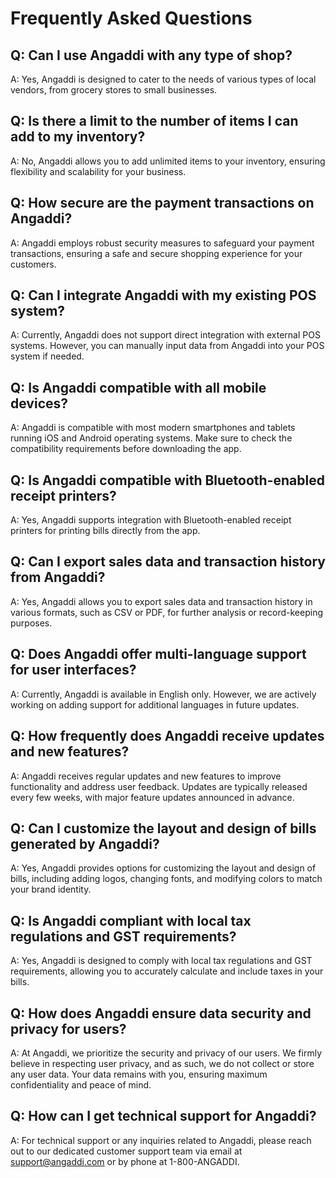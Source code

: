 # Frequently Asked Questions 

## Q: Can I use Angaddi with any type of shop?
A: Yes, Angaddi is designed to cater to the needs of various types of local vendors, from grocery stores to small businesses.

## Q: Is there a limit to the number of items I can add to my inventory?
A: No, Angaddi allows you to add unlimited items to your inventory, ensuring flexibility and scalability for your business.

## Q: How secure are the payment transactions on Angaddi?
A: Angaddi employs robust security measures to safeguard your payment transactions, ensuring a safe and secure shopping experience for your customers.

## Q: Can I integrate Angaddi with my existing POS system?
A: Currently, Angaddi does not support direct integration with external POS systems. However, you can manually input data from Angaddi into your POS system if needed.

## Q: Is Angaddi compatible with all mobile devices?
A: Angaddi is compatible with most modern smartphones and tablets running iOS and Android operating systems. Make sure to check the compatibility requirements before downloading the app.

## Q: Is Angaddi compatible with Bluetooth-enabled receipt printers?
A: Yes, Angaddi supports integration with Bluetooth-enabled receipt printers for printing bills directly from the app.

## Q: Can I export sales data and transaction history from Angaddi?
A: Yes, Angaddi allows you to export sales data and transaction history in various formats, such as CSV or PDF, for further analysis or record-keeping purposes.

## Q: Does Angaddi offer multi-language support for user interfaces?
A: Currently, Angaddi is available in English only. However, we are actively working on adding support for additional languages in future updates.

## Q: How frequently does Angaddi receive updates and new features?
A: Angaddi receives regular updates and new features to improve functionality and address user feedback. Updates are typically released every few weeks, with major feature updates announced in advance.

## Q: Can I customize the layout and design of bills generated by Angaddi?
A: Yes, Angaddi provides options for customizing the layout and design of bills, including adding logos, changing fonts, and modifying colors to match your brand identity.

## Q: Is Angaddi compliant with local tax regulations and GST requirements?
A: Yes, Angaddi is designed to comply with local tax regulations and GST requirements, allowing you to accurately calculate and include taxes in your bills.

## Q: How does Angaddi ensure data security and privacy for users?
A: At Angaddi, we prioritize the security and privacy of our users. We firmly believe in respecting user privacy, and as such, we do not collect or store any user data. Your data remains with you, ensuring maximum confidentiality and peace of mind.


## Q: How can I get technical support for Angaddi?
A: For technical support or any inquiries related to Angaddi, please reach out to our dedicated customer support team via email at support@angaddi.com or by phone at 1-800-ANGADDI.













<!-- # FAQ

This page demonstrates some of the built-in markdown extensions provided by VitePress.

## Syntax Highlighting

VitePress provides Syntax Highlighting powered by [Shiki](https://github.com/shikijs/shiki), with additional features like line-highlighting:

**Input**

````md
```js{4}
export default {
  data () {
    return {
      msg: 'Highlighted!'
    }
  }
}
```
````

**Output**

```js{4}
export default {
  data () {
    return {
      msg: 'Highlighted!'
    }
  }
}
```

## Custom Containers

**Input**

```md
::: info
This is an info box.
:::

::: tip
This is a tip.
:::

::: warning
This is a warning.
:::

::: danger
This is a dangerous warning.
:::

::: details
This is a details block.
:::
```

**Output**

::: info
This is an info box.
:::

::: tip
This is a tip.
:::

::: warning
This is a warning.
:::

::: danger
This is a dangerous warning.
:::

::: details
This is a details block.
:::

## More

Check out the documentation for the [full list of markdown extensions](https://vitepress.dev/guide/markdown). -->
